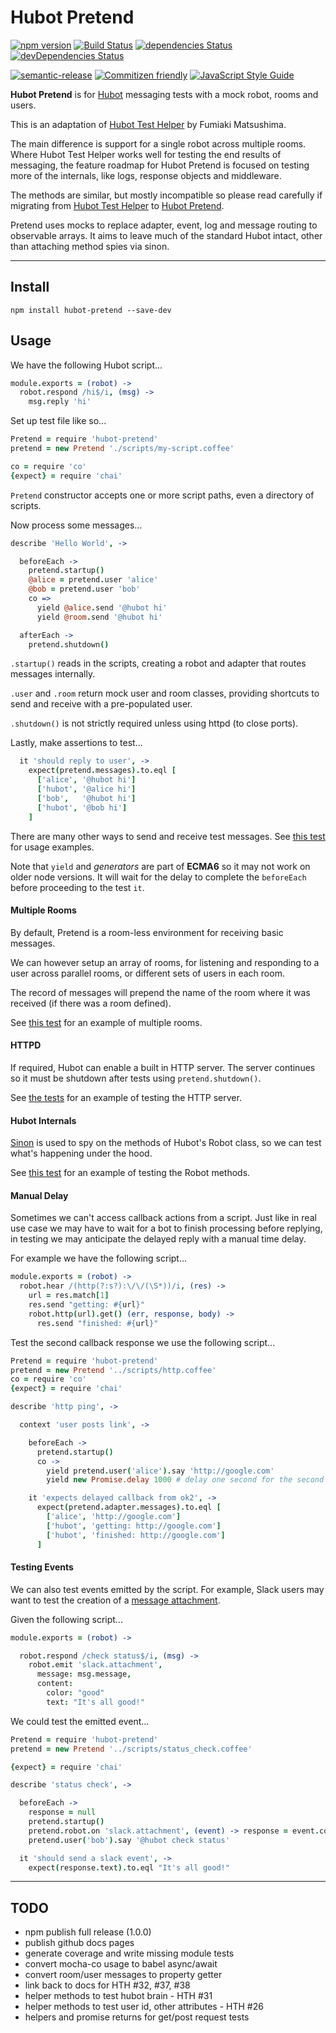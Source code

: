 # Hubot Pretend

[![npm version](https://img.shields.io/npm/v/hubot-pretend.svg?style=flat)](https://www.npmjs.com/package/hubot-pretend)
[![Build Status](https://travis-ci.org/timkinnane/hubot-pretend.svg?branch=master)](https://travis-ci.org/timkinnane/hubot-pretend)
[![dependencies Status](https://david-dm.org/timkinnane/hubot-pretend/status.svg)](https://david-dm.org/timkinnane/hubot-pretend)
[![devDependencies Status](https://david-dm.org/timkinnane/hubot-pretend/dev-status.svg)](https://david-dm.org/timkinnane/hubot-pretend?type=dev)

[![semantic-release](https://img.shields.io/badge/%20%20%F0%9F%93%A6%F0%9F%9A%80-semantic--release-e10079.svg)](https://github.com/semantic-release/semantic-release)
[![Commitizen friendly](https://img.shields.io/badge/commitizen-friendly-brightgreen.svg)](http://commitizen.github.io/cz-cli/)
[![JavaScript Style Guide](https://img.shields.io/badge/code_style-standard-brightgreen.svg)](https://standardjs.com)

**Hubot Pretend** is for [Hubot](hubot.github.com) messaging tests with a mock
robot, rooms and users.

This is an adaptation of
[Hubot Test Helper](https://github.com/mtsmfm/hubot-test-helper)
by Fumiaki Matsushima.

The main difference is support for a single robot across multiple rooms. Where
Hubot Test Helper works well for testing the end results of messaging, the
feature roadmap for Hubot Pretend is focused on testing more of the internals,
like logs, response objects and middleware.

The methods are similar, but mostly incompatible so please read carefully if
migrating from
[Hubot Test Helper](https://github.com/mtsmfm/hubot-test-helper)
to [Hubot Pretend](https://github.com/timkinnane/hubot-pretend).

Pretend uses mocks to replace adapter, event, log and message routing to observable arrays.
It aims to leave much of the standard Hubot intact, other than attaching method spies via sinon.

---

## Install

`npm install hubot-pretend --save-dev`

## Usage

We have the following Hubot script...

```coffee
module.exports = (robot) ->
  robot.respond /hi$/i, (msg) ->
    msg.reply 'hi'
```

Set up test file like so...

```coffee
Pretend = require 'hubot-pretend'
pretend = new Pretend './scripts/my-script.coffee'

co = require 'co'
{expect} = require 'chai'
```

`Pretend` constructor accepts one or more script paths, even a directory of
scripts.

Now process some messages...

```coffee
describe 'Hello World', ->

  beforeEach ->
    pretend.startup()
    @alice = pretend.user 'alice'
    @bob = pretend.user 'bob'
    co =>
      yield @alice.send '@hubot hi'
      yield @room.send '@hubot hi'

  afterEach ->
    pretend.shutdown()
```

`.startup()` reads in the scripts, creating a robot and adapter that routes
messages internally.

`.user` and `.room` return mock user and room classes, providing shortcuts to
send and receive with a pre-populated user.

`.shutdown()` is not strictly required unless using httpd (to close ports).

Lastly, make assertions to test...

```coffee
  it 'should reply to user', ->
    expect(pretend.messages).to.eql [
      ['alice', '@hubot hi']
      ['hubot', '@alice hi']
      ['bob',   '@hubot hi']
      ['hubot', '@bob hi']
    ]
```

There are many other ways to send and receive test messages.
See [this test](test/01-Hello-World_test.coffee) for usage examples.

Note that `yield` and *generators* are part of **ECMA6** so it may not work on
older node versions. It will wait for the delay to complete the `beforeEach`
before proceeding to the test `it`.

#### Multiple Rooms

By default, Pretend is a room-less environment for receiving basic messages.

We can however setup an array of rooms, for listening and responding to a user
across parallel rooms, or different sets of users in each room.

The record of messages will prepend the name of the room where it was received
(if there was a room defined).

See [this test](test/02-Hello-Rooms_test.coffee) for an example of multiple
rooms.

#### HTTPD

If required, Hubot can enable a built in HTTP server. The server continues so
it must be shutdown after tests using `pretend.shutdown()`.

See [the tests](test/03-HTTPD-World_test.coffee) for an example of testing the
HTTP server.

#### Hubot Internals

[Sinon](http://sinonjs.org/) is used to spy on the methods of Hubot's Robot
class, so we can test what's happening under the hood.

See [this test](test/10-Hello-Spies_test.coffee) for an example of testing the
Robot methods.

#### Manual Delay

Sometimes we can't access callback actions from a script.
Just like in real use case we may have to wait for a bot to finish processing
before replying, in testing we may anticipate the delayed reply with a manual
time delay.

For example we have the following script...

```coffee
module.exports = (robot) ->
  robot.hear /(http(?:s?):\/\/(\S*))/i, (res) ->
    url = res.match[1]
    res.send "getting: #{url}"
    robot.http(url).get() (err, response, body) ->
      res.send "finished: #{url}"
```

Test the second callback response we use the following script...

```coffee
Pretend = require 'hubot-pretend'
pretend = new Pretend '../scripts/http.coffee'
co = require 'co'
{expect} = require 'chai'

describe 'http ping', ->

  context 'user posts link', ->

    beforeEach ->
      pretend.startup()
      co ->
        yield pretend.user('alice').say 'http://google.com'
        yield new Promise.delay 1000 # delay one second for the second

    it 'expects delayed callback from ok2', ->
      expect(pretend.adapter.messages).to.eql [
        ['alice', 'http://google.com']
        ['hubot', 'getting: http://google.com']
        ['hubot', 'finished: http://google.com']
      ]
```

#### Testing Events

We can also test events emitted by the script. For example, Slack users may want
to test the creation of a
[message attachment](https://api.slack.com/docs/attachments).

Given the following script...

```coffee
module.exports = (robot) ->

  robot.respond /check status$/i, (msg) ->
    robot.emit 'slack.attachment',
      message: msg.message,
      content:
        color: "good"
        text: "It's all good!"
```

We could test the emitted event...

```coffee
Pretend = require 'hubot-pretend'
pretend = new Pretend '../scripts/status_check.coffee'

{expect} = require 'chai'

describe 'status check', ->

  beforeEach ->
    response = null
    pretend.startup()
    pretend.robot.on 'slack.attachment', (event) -> response = event.content
    pretend.user('bob').say '@hubot check status'

  it 'should send a slack event', ->
    expect(response.text).to.eql "It's all good!"
```

---

## TODO

- npm publish full release (1.0.0)
- publish github docs pages
- generate coverage and write missing module tests
- convert mocha-co usage to babel async/await
- convert room/user messages to property getter
- link back to docs for HTH #32, #37, #38
- helper methods to test hubot brain - HTH #31
- helper methods to test user id, other attributes - HTH #26
- helpers and promise returns for get/post request tests
